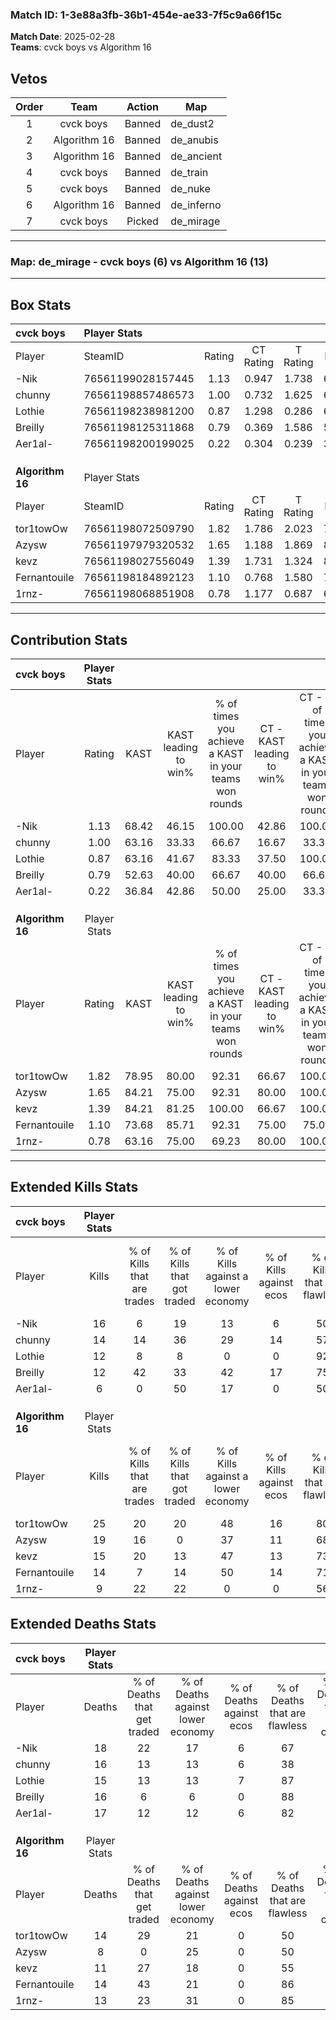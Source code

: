### Match ID: 1-3e88a3fb-36b1-454e-ae33-7f5c9a66f15c  
**Match Date**: 2025-02-28  
**Teams**: cvck boys vs Algorithm 16  

## Vetos  

| Order | Team | Action | Map |
| :---: | :--: | :----: | --- |
| 1 | cvck boys | Banned | de_dust2 |
| 2 | Algorithm 16 | Banned | de_anubis |
| 3 | Algorithm 16 | Banned | de_ancient |
| 4 | cvck boys | Banned | de_train |
| 5 | cvck boys | Banned | de_nuke |
| 6 | Algorithm 16 | Banned | de_inferno |
| 7 | cvck boys | Picked | de_mirage |

---  

### **Map**: de_mirage - cvck boys (6) vs Algorithm 16 (13)  
---  

## Box Stats  

| **cvck boys**    | Player Stats      |        |           |          |       |       |       |         |        |      |     |
| :- | :- | :-: | :-: | :-: | :-: | :-: | :-: | :-: | :-: | :-: | :-: |
| Player           | SteamID           | Rating | CT Rating | T Rating | KAST  |  ADR  | Kills | Assists | Deaths | K/D  | HS% |
| -Nik             | 76561199028157445 |  1.13  |   0.947   |  1.738   | 68.42 | 100.5 |  16   |    4    |   18   | 0.89 | 68  |
| chunny           | 76561198857486573 |  1.00  |   0.732   |  1.625   | 63.16 | 87.0  |  14   |    3    |   16   | 0.88 | 50  |
| Lothie           | 76561198238981200 |  0.87  |   1.298   |  0.286   | 63.16 | 64.7  |  12   |    2    |   15   | 0.80 | 41  |
| Breilly          | 76561198125311868 |  0.79  |   0.369   |  1.586   | 52.63 | 70.4  |  12   |    4    |   16   | 0.75 | 50  |
| Aer1al-          | 76561198200199025 |  0.22  |   0.304   |  0.239   | 36.84 | 28.9  |   6   |    1    |   17   | 0.35 | 50  |
|                  |                   |        |           |          |       |       |       |         |        |      |     |
|                  |                   |        |           |          |       |       |       |         |        |      |     |
|                  |                   |        |           |          |       |       |       |         |        |      |     |
| **Algorithm 16** | Player Stats      |        |           |          |       |       |       |         |        |      |     |
| Player           | SteamID           | Rating | CT Rating | T Rating | KAST  |  ADR  | Kills | Assists | Deaths | K/D  | HS% |
| tor1towOw        | 76561198072509790 |  1.82  |   1.786   |  2.023   | 78.95 | 125.1 |  25   |    7    |   14   | 1.79 | 44  |
| Azysw            | 76561197979320532 |  1.65  |   1.188   |  1.869   | 84.21 | 99.9  |  19   |    2    |   8    | 2.38 | 47  |
| kevz             | 76561198027556049 |  1.39  |   1.731   |  1.324   | 84.21 | 92.6  |  15   |    8    |   11   | 1.36 | 46  |
| Fernantouile     | 76561198184892123 |  1.10  |   0.768   |  1.580   | 73.68 | 74.3  |  14   |    3    |   14   | 1.00 | 35  |
| 1rnz-            | 76561198068851908 |  0.78  |   1.177   |  0.687   | 63.16 | 60.9  |   9   |    4    |   13   | 0.69 | 77  |
---  

## Contribution Stats  

| **cvck boys**    | Player Stats |       |                      |                                                        |                           |                                                             |                          |                                                            |
| :- | :-: | :-: | :-: | :-: | :-: | :-: | :-: | :-: |
| Player           |    Rating    | KAST  | KAST leading to win% | % of times you achieve a KAST in your teams won rounds | CT - KAST leading to win% | CT - % of times you achieve a KAST in your teams won rounds | T - KAST leading to win% | T - % of times you achieve a KAST in your teams won rounds |
| -Nik             |     1.13     | 68.42 |        46.15         |                         100.00                         |           42.86           |                           100.00                            |          50.00           |                           100.00                           |
| chunny           |     1.00     | 63.16 |        33.33         |                         66.67                          |           16.67           |                            33.33                            |          50.00           |                           100.00                           |
| Lothie           |     0.87     | 63.16 |        41.67         |                         83.33                          |           37.50           |                           100.00                            |          50.00           |                           66.67                            |
| Breilly          |     0.79     | 52.63 |        40.00         |                         66.67                          |           40.00           |                            66.67                            |          40.00           |                           66.67                            |
| Aer1al-          |     0.22     | 36.84 |        42.86         |                         50.00                          |           25.00           |                            33.33                            |          66.67           |                           66.67                            |
|                  |              |       |                      |                                                        |                           |                                                             |                          |                                                            |
|                  |              |       |                      |                                                        |                           |                                                             |                          |                                                            |
|                  |              |       |                      |                                                        |                           |                                                             |                          |                                                            |
| **Algorithm 16** | Player Stats |       |                      |                                                        |                           |                                                             |                          |                                                            |
| Player           |    Rating    | KAST  | KAST leading to win% | % of times you achieve a KAST in your teams won rounds | CT - KAST leading to win% | CT - % of times you achieve a KAST in your teams won rounds | T - KAST leading to win% | T - % of times you achieve a KAST in your teams won rounds |
| tor1towOw        |     1.82     | 78.95 |        80.00         |                         92.31                          |           66.67           |                           100.00                            |          88.89           |                           88.89                            |
| Azysw            |     1.65     | 84.21 |        75.00         |                         92.31                          |           80.00           |                           100.00                            |          72.73           |                           88.89                            |
| kevz             |     1.39     | 84.21 |        81.25         |                         100.00                         |           66.67           |                           100.00                            |          90.00           |                           100.00                           |
| Fernantouile     |     1.10     | 73.68 |        85.71         |                         92.31                          |           75.00           |                            75.00                            |          90.00           |                           100.00                           |
| 1rnz-            |     0.78     | 63.16 |        75.00         |                         69.23                          |           80.00           |                           100.00                            |          71.43           |                           55.56                            |
---  

## Extended Kills Stats  

| **cvck boys**    | Player Stats |                            |                            |                                    |                         |                              |                                 |                                       |                    |           |
| :- | :-: | :-: | :-: | :-: | :-: | :-: | :-: | :-: | :-: | :-: |
| Player           |    Kills     | % of Kills that are trades | % of Kills that got traded | % of Kills against a lower economy | % of Kills against ecos | % of Kills that are flawless | % of Kills that are close duels | % of Kills that are assisted by flash | Pistol Round Kills | AWP Kills |
| -Nik             |      16      |             6              |             19             |                 13                 |            6            |              50              |                0                |                   6                   |         0          |     2     |
| chunny           |      14      |             14             |             36             |                 29                 |           14            |              57              |                7                |                   0                   |         0          |     2     |
| Lothie           |      12      |             8              |             8              |                 0                  |            0            |              92              |                0                |                   0                   |         5          |     0     |
| Breilly          |      12      |             42             |             33             |                 42                 |           17            |              75              |                0                |                   0                   |         0          |     2     |
| Aer1al-          |      6       |             0              |             50             |                 17                 |            0            |              50              |               17                |                   0                   |         1          |     0     |
|                  |              |                            |                            |                                    |                         |                              |                                 |                                       |                    |           |
|                  |              |                            |                            |                                    |                         |                              |                                 |                                       |                    |           |
|                  |              |                            |                            |                                    |                         |                              |                                 |                                       |                    |           |
| **Algorithm 16** | Player Stats |                            |                            |                                    |                         |                              |                                 |                                       |                    |           |
| Player           |    Kills     | % of Kills that are trades | % of Kills that got traded | % of Kills against a lower economy | % of Kills against ecos | % of Kills that are flawless | % of Kills that are close duels | % of Kills that are assisted by flash | Pistol Round Kills | AWP Kills |
| tor1towOw        |      25      |             20             |             20             |                 48                 |           16            |              80              |                4                |                   8                   |         4          |     2     |
| Azysw            |      19      |             16             |             0              |                 37                 |           11            |              68              |                5                |                   5                   |         5          |     0     |
| kevz             |      15      |             20             |             13             |                 47                 |           13            |              73              |                0                |                  13                   |         1          |     3     |
| Fernantouile     |      14      |             7              |             14             |                 50                 |           14            |              71              |               14                |                   0                   |         1          |     1     |
| 1rnz-            |      9       |             22             |             22             |                 0                  |            0            |              56              |                0                |                  11                   |         0          |     4     |
## Extended Deaths Stats  

| **cvck boys**    | Player Stats |                             |                                   |                          |                               |                            |                           |               |
| :- | :-: | :-: | :-: | :-: | :-: | :-: | :-: | :-: |
| Player           |    Deaths    | % of Deaths that get traded | % of Deaths against lower economy | % of Deaths against ecos | % of Deaths that are flawless | % of Deaths that are close | % of Deaths while blinded | Deaths to AWP |
| -Nik             |      18      |             22              |                17                 |            6             |              67               |             11             |             6             |       2       |
| chunny           |      16      |             13              |                13                 |            6             |              38               |             6              |             6             |       2       |
| Lothie           |      15      |             13              |                13                 |            7             |              87               |             0              |             7             |       2       |
| Breilly          |      16      |              6              |                 6                 |            0             |              88               |             6              |             6             |       3       |
| Aer1al-          |      17      |             12              |                12                 |            6             |              82               |             0              |            12             |       2       |
|                  |              |                             |                                   |                          |                               |                            |                           |               |
|                  |              |                             |                                   |                          |                               |                            |                           |               |
|                  |              |                             |                                   |                          |                               |                            |                           |               |
| **Algorithm 16** | Player Stats |                             |                                   |                          |                               |                            |                           |               |
| Player           |    Deaths    | % of Deaths that get traded | % of Deaths against lower economy | % of Deaths against ecos | % of Deaths that are flawless | % of Deaths that are close | % of Deaths while blinded | Deaths to AWP |
| tor1towOw        |      14      |             29              |                21                 |            0             |              50               |             0              |             0             |       1       |
| Azysw            |      8       |              0              |                25                 |            0             |              50               |             13             |            13             |       1       |
| kevz             |      11      |             27              |                18                 |            0             |              55               |             0              |             0             |       2       |
| Fernantouile     |      14      |             43              |                21                 |            0             |              86               |             7              |             0             |       1       |
| 1rnz-            |      13      |             23              |                31                 |            0             |              85               |             0              |             0             |       1       |

